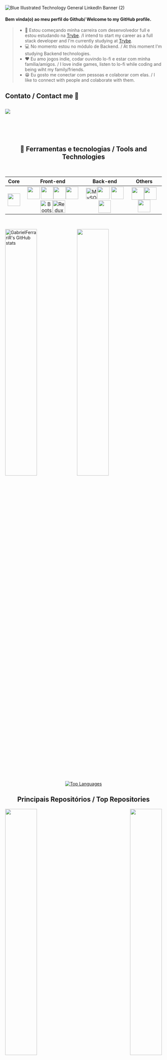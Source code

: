 ![Blue Illustrated Technology General LinkedIn Banner (2)](https://user-images.githubusercontent.com/90651107/170770932-1aa4b352-7099-4d63-a190-6c82f8ebfac9.png)

<h4> Bem vinda(o) ao meu perfil do Github/ Welcome to my GitHub profile. </h4>

>* 📖 Estou começando minha carreira com desenvolvedor full e estou estudando na [Trybe](https://www.betrybe.com/). /I intend to start my career as a full stack developer and I'm currently studying at [Trybe](https://www.betrybe.com/).
>* 💻 No momento estou no módulo de Backend. / At this moment I'm  studying Backend technologies.
>* ❤️ Eu amo jogos indie, codar ouvindo lo-fi e estar com minha família/amigos. / I love indie games, listen to lo-fi while coding and being wiht my family/friends.
>* 😁 Eu gosto me conectar com pessoas e colaborar com elas. / I like to connect with people and colaborate with them.

<h2>Contato / Contact me 🤝<h2>

<a href="https://www.linkedin.com/in/gabriel-ribeiro-bioufmg/">
  <img src="https://img.shields.io/badge/LinkedIn-0077B5?style=for-the-badge&logo=linkedin&logoColor=white">
</a>

<br/> <br/>

<h2 align="center"> 📖 Ferramentas e tecnologias / Tools and Technologies </h2>
<br/>
  
<div align="center"> 

Core | Front-end | Back-end | Others
|:----:|:----:|:----:| :----:|
<img src="https://cdn.jsdelivr.net/gh/devicons/devicon/icons/javascript/javascript-original.svg" width="40" height="40"/> | <img src="https://cdn.jsdelivr.net/gh/devicons/devicon/icons/css3/css3-original.svg" width="40" height="40"/> <img src="https://cdn.jsdelivr.net/gh/devicons/devicon/icons/html5/html5-original.svg" width="40" height="40"/><img src="https://cdn.jsdelivr.net/gh/devicons/devicon/icons/react/react-original.svg" width="40" height="40"/><img src="https://cdn.jsdelivr.net/gh/devicons/devicon/icons/jest/jest-plain.svg" width="40" height="40"/><a href="https://getbootstrap.com/" target="_blank" rel="noreferrer"><img src="https://raw.githubusercontent.com/danielcranney/readme-generator/main/public/icons/skills/bootstrap-colored.svg" width="40" height="40" alt="Bootstrap" /></a><a href="https://redux.js.org/" target="_blank" rel="noreferrer"><img src="https://raw.githubusercontent.com/danielcranney/readme-generator/main/public/icons/skills/redux-colored.svg" width="40" height="40" alt="Redux" /></a> | <img src="https://raw.githubusercontent.com/danielcranney/readme-generator/main/public/icons/skills/mysql-colored.svg" width="36" height="36" alt="MySQL" /><img src="https://cdn.jsdelivr.net/gh/devicons/devicon/icons/nodejs/nodejs-original.svg" width="40" height="40"/> <img src="https://cdn.jsdelivr.net/gh/devicons/devicon/icons/mocha/mocha-plain.svg"  width="40" height="40"/>  <img src="https://cdn.jsdelivr.net/gh/devicons/devicon/icons/express/express-original.svg" width="40" height="40"/> | <img src="https://cdn.jsdelivr.net/gh/devicons/devicon/icons/git/git-original.svg" width="40" height="40"/><img src="https://cdn.jsdelivr.net/gh/devicons/devicon/icons/bash/bash-original.svg" width="40" height="40"/><img src="https://cdn.jsdelivr.net/gh/devicons/devicon/icons/docker/docker-plain-wordmark.svg" width="40" height="40"/>
</div>  

<br/>
  
<a href="http://www.github.com/GabrielFerrariR"><img src="https://github-readme-stats.vercel.app/api?username=GabrielFerrariR&show_icons=true&hide=&count_private=true&title_color=facc15&text_color=ffffff&icon_color=0891b2&bg_color=181824&hide_border=true&show_icons=true" alt="GabrielFerrariR's GitHub stats" width="45%"/></a> <img src="https://github-readme-streak-stats.herokuapp.com/?user=GabrielFerrariR&stroke=ffffff&background=181824&ring=facc15&fire=facc15&currStreakNum=ffffff&currStreakLabel=facc15&sideNums=ffffff&sideLabels=ffffff&dates=ffffff&hide_border=true" width="45%"/></a>                  
<p align="center">
<a href="https://github.com/GabrielFerrariR" align="center"><img src="https://github-readme-stats.vercel.app/api/top-langs/?username=GabrielFerrariR&langs_count=10&title_color=facc15&text_color=ffffff&icon_color=0891b2&bg_color=181824&hide_border=true&locale=en&custom_title=Top%20%Languages" alt="Top Languages" align="center"/></a>
</p>
</b>
 </div>

<h2 align="center">Principais Repositórios / Top Repositories</h2>

<div width="100%" align="center"><a href="https://github.com/GabrielFerrariR/Recipes-App" align="left"><img align="left" width="45%" src="https://github-readme-stats.vercel.app/api/pin/?username=GabrielFerrariR&repo=Recipes-App&title_color=facc15&text_color=ffffff&icon_color=0891b2&bg_color=181824&hide_border=true&locale=en" /></a><a href="https://github.com/GabrielFerrariR/Wallet" align="right"><img align="right" width="45%" src="https://github-readme-stats.vercel.app/api/pin/?username=GabrielFerrariR&repo=Wallet&title_color=facc15&text_color=ffffff&icon_color=0891b2&bg_color=181824&hide_border=true&locale=en" /></a></div><br /><br /><br /><br /><br /><br /><br />


<div width="100%" align="center"><a href="https://github.com/GabrielFerrariR/Trivia-project" align="left"><img align="left" width="45%" src="https://github-readme-stats.vercel.app/api/pin/?username=GabrielFerrariR&repo=Trivia-project&title_color=facc15&text_color=ffffff&icon_color=0891b2&bg_color=181824&hide_border=true&locale=en" /></a><a href="https://github.com/GabrielFerrariR/Trybetunes" align="right"><img align="right" width="45%" src="https://github-readme-stats.vercel.app/api/pin/?username=GabrielFerrariR&repo=Trybetunes&title_color=facc15&text_color=ffffff&icon_color=0891b2&bg_color=181824&hide_border=true&locale=en" /></a><br /><br /><br /><br /><br /><br /><br />

<div width="100%" align="center">
  <a href="https://github.com/GabrielFerrariR/React-testing-library" align="center"><img align="center" width="45%" src="https://github-readme-stats.vercel.app/api/pin/?username=GabrielFerrariR&repo=React-testing-library&title_color=facc15&text_color=ffffff&icon_color=0891b2&bg_color=181824&hide_border=true&locale=en" /></a>
</div>
